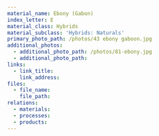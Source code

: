 ```yaml
---
material_name: Ebony (Gabon)
index_letter: E
material_class: Hybrids
material_subclass: 'Hybrids: Naturals'
primary_photo_path: /photos/43 ebony gaboon.jpg
additional_photos:
  - additional_photo_path: /photos/81-ebony.jpg
  - additional_photo_path:
links:
  - link_title:
    link_address:
files:
  - file_name:
    file_path:
relations:
  - materials:
  - processes:
  - products:
---
```



